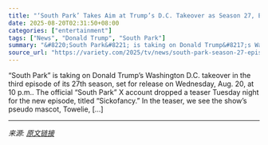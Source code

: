```yaml
---
title: "‘South Park’ Takes Aim at Trump’s D.C. Takeover as Season 27, Episode 3 Drops Trailer and Sets Release Date"
date: 2025-08-20T02:31:50+08:00
categories: ["entertainment"]
tags: ["News", "Donald Trump", "South Park"]
summary: "&#8220;South Park&#8221; is taking on Donald Trump&#8217;s Washington D.C. takeover in the third episode of its 27th season, set for release on Wednesday, Aug. 20, at 10 p.m.. The official &#8220;Sout"
source_url: "https://variety.com/2025/tv/news/south-park-season-27-episode-3-trailer-release-date-trump-1236493624/"
---
```


&#8220;South Park&#8221; is taking on Donald Trump&#8217;s Washington D.C. takeover in the third episode of its 27th season, set for release on Wednesday, Aug. 20, at 10 p.m.. The official &#8220;South Park&#8221; X account dropped a teaser Tuesday night for the new episode, titled &#8220;Sickofancy.&#8221; In the teaser, we see the show&#8217;s pseudo mascot, Towelie, [&#8230;]

---

*来源: [原文链接](https://variety.com/2025/tv/news/south-park-season-27-episode-3-trailer-release-date-trump-1236493624/)*
